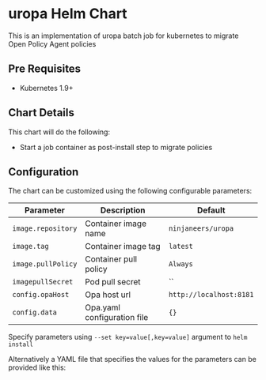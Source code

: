 # uropa Helm Chart

This is an implementation of uropa batch job for kubernetes to migrate Open Policy Agent policies

## Pre Requisites
* Kubernetes 1.9+

## Chart Details
This chart will do the following:
* Start a job container as post-install step to migrate policies 

## Configuration

The chart can be customized using the following configurable parameters:

| Parameter                       | Description                                                     | Default                      |
| ------------------------------- | ----------------------------------------------------------------| -----------------------------|
| `image.repository`              | Container image name                                  | `ninjaneers/uropa` |
| `image.tag`                     | Container image tag                                   | `latest`                    |
| `image.pullPolicy`              | Container pull policy                                 | `Always`                     |
| `imagepullSecret`              | Pod pull secret                                       | ``                     |
| `config.opaHost`                  | Opa host url                                         | `http://localhost:8181`                  |
| `config.data`           | Opa.yaml configuration file        | `{}`                         |

Specify parameters using `--set key=value[,key=value]` argument to `helm install`

Alternatively a YAML file that specifies the values for the parameters can be provided like this: